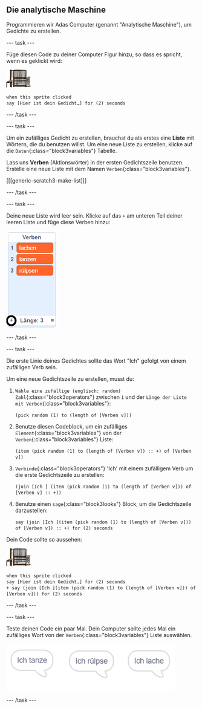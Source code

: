 ## Die analytische Maschine

Programmieren wir Adas Computer (genannt "Analytische Maschine"), um Gedichte zu erstellen.

--- task ---

Füge diesen Code zu deiner Computer Figur hinzu, so dass es spricht, wenn es geklickt wird:

![Computer Sprite](images/computer-sprite.png)

```blocks3
when this sprite clicked
say [Hier ist dein Gedicht…] for (2) seconds
```

--- /task ---

--- task ---

Um ein zufälliges Gedicht zu erstellen, brauchst du als erstes eine **Liste** mit Wörtern, die du benutzen willst. Um eine neue Liste zu erstellen, klicke auf die `Daten`{:class="block3variables"} Tabelle.

Lass uns **Verben** (Aktionswörter) in der ersten Gedichtszeile benutzen. Erstelle eine neue Liste mit dem Namen `Verben`{:class="block3variables"}.

[[[generic-scratch3-make-list]]]

--- /task ---

--- task ---

Deine neue Liste wird leer sein. Klicke auf das `+` am unteren Teil deiner leeren Liste und füge diese Verben hinzu:

![Liste mit dem + hervorgehobenen](images/poetry-verbs-annotated.png)

--- /task ---

--- task ---

Die erste Linie deines Gedichtes sollte das Wort "Ich" gefolgt von einem zufälligen Verb sein.

Um eine neue Gedichtszeile zu erstellen, musst du:

1. `Wähle eine zufällige (englisch: random) Zahl`{:class="block3operators"} zwischen `1` und der `Länge der Liste mit Verben`{:class="block3variables"}:
    
    ```blocks3
    (pick random (1) to (length of [Verben v]))
    ```

2. Benutze diesen Codeblock, um ein zufälliges `Element`{:class="block3variables"} von der `Verben`{:class="block3variables"} Liste:
    
    ```blocks3
    (item (pick random (1) to (length of [Verben v]) :: +) of [Verben v])
    ```

3. `Verbinde`{:class="block3operators"} 'Ich' mit einem zufälligem Verb um die erste Gedichtszeile zu erstellen:
    
    ```blocks3
    (join [Ich ] (item (pick random (1) to (length of [Verben v])) of [Verben v] :: +))
    ```

4. Benutze einen `sage`{:class="block3looks"} Block, um die Gedichtszeile darzustellen:
    
    ```blocks3
    say (join [Ich ](item (pick random (1) to (length of [Verben v])) of [Verben v]) :: +) for (2) seconds
    ```

Dein Code sollte so aussehen:

![Computer Sprite](images/computer-sprite.png)

```blocks3
when this sprite clicked
say [Hier ist dein Gedicht…] for (2) seconds
+ say (join [Ich ](item (pick random (1) to (length of [Verben v])) of [Verben v])) for (2) seconds
```

--- /task ---

--- task ---

Teste deinen Code ein paar Mal. Dein Computer sollte jedes Mal ein zufälliges Wort von der `Verben`{:class="block3variables"} Liste auswählen.

![3 Sprechblasen, die verschiedene Dinge sagen](images/poetry-random-test.png)

--- /task ---